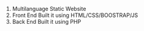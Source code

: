 1. Multilanguage Static Website
2. Front End Built it using HTML/CSS/BOOSTRAP/JS
3. Back End Built it using PHP
